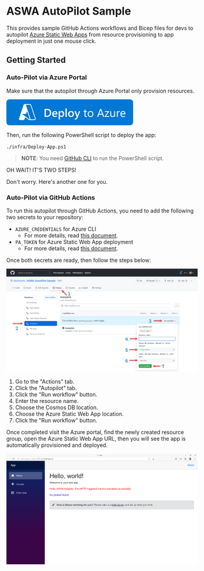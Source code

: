 # ASWA AutoPilot Sample #

This provides sample GitHub Actions workflows and Bicep files for devs to autopilot [Azure Static Web Apps](https://docs.microsoft.com/azure/static-web-apps/overview?WT.mc_id=dotnet-59944-juyoo) from resource provisioning to app deployment in just one mouse click.


## Getting Started ##

### Auto-Pilot via Azure Portal ###

Make sure that the autopilot through Azure Portal only provision resources.

[![Deploy To Azure](https://raw.githubusercontent.com/Azure/azure-quickstart-templates/master/1-CONTRIBUTION-GUIDE/images/deploytoazure.svg?sanitize=true)](https://portal.azure.com/#create/Microsoft.Template/uri/https%3A%2F%2Fraw.githubusercontent.com%2Fdevkimchi%2FASWA-AutoPilot-Sample%2Fmain%2Finfra%2Fazuredeploy.json)

Then, run the following PowerShell script to deploy the app:

```pwsh
./infra/Deploy-App.ps1
```

> **NOTE**: You need [GitHub CLI](https://cli.github.com) to run the PowerShell script.

OH WAIT! IT'S TWO STEPS!

Don't worry. Here's another one for you.


### Auto-Pilot via GitHub Actions ###

To run this autopilot through GitHub Actions, you need to add the following two secrets to your repository:

* `AZURE_CREDENTIALS` for Azure CLI
  * For more details, read [this document](https://github.com/Azure/login#configure-a-service-principal-with-a-secret).
* `PA_TOKEN` for Azure Static Web App deployment
  * For more details, read [this document](https://docs.github.com/en/authentication/keeping-your-account-and-data-secure/creating-a-personal-access-token).

Once both secrets are ready, then follow the steps below:

![GitHub Actions Autopilot](./images/autopilot.png)

1. Go to the "Actions" tab.
2. Click the "Autopilot" tab.
3. Click the "Run workflow" button.
4. Enter the resource name.
5. Choose the Cosmos DB location.
6. Choose the Azure Static Web App location.
7. Click the "Run workflow" button.

Once completed visit the Azure portal, find the newly created resource group, open the Azure Static Web App URL, then you will see the app is automatically provisioned and deployed.

![Azure Static Web App](./images/aswa.png)
